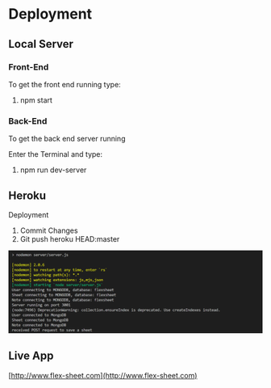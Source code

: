 # Deployment

## Local Server

### Front-End

To get the front end running type:

1. npm start

### Back-End

To get the back end server running

Enter the Terminal and type:

1. npm run dev-server

## Heroku

Deployment

1. Commit Changes
2. Git push heroku HEAD:master

![Backend Terminal](/Screenshots/backend.png)

## Live App

[http://www.flex-sheet.com](http://www.flex-sheet.com)
